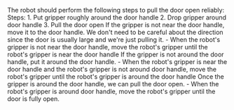 The robot should perform the following steps to pull the door open reliably:
    Steps:  1. Put gripper roughly around the door handle  2. Drop gripper around door handle  3. Pull the door open
    If the gripper is not near the door handle, move it to the door handle. We don't need to be careful about the direction since the door is usually large and we're just pulling it.
    - When the robot's gripper is not near the door handle, move the robot's gripper until the robot's gripper is near the door handle
    If the gripper is not around the door handle, put it around the door handle.
    - When the robot's gripper is near the door handle and the robot's gripper is not around door handle, move the robot's gripper until the robot's gripper is around the door handle
    Once the gripper is around the door handle, we can pull the door open.
    - When the robot's gripper is around door handle, move the robot's gripper until the door is fully open.